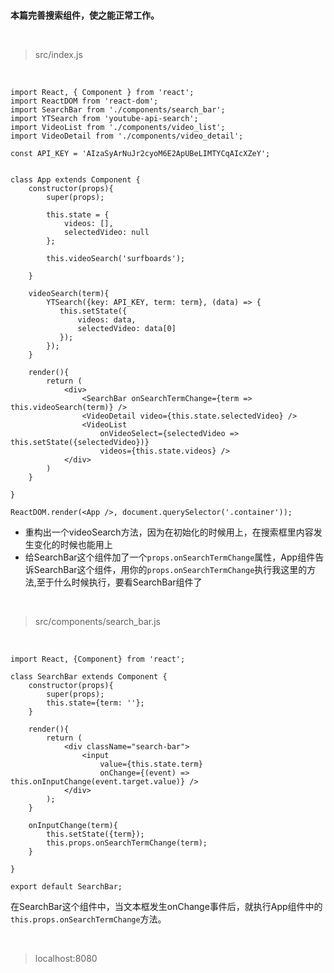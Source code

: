 <br>

**本篇完善搜索组件，使之能正常工作。**

<br>

> src/index.js

<br>

	import React, { Component } from 'react';
	import ReactDOM from 'react-dom';
	import SearchBar from './components/search_bar';
	import YTSearch from 'youtube-api-search';
	import VideoList from './components/video_list';
	import VideoDetail from './components/video_detail';
	
	const API_KEY = 'AIzaSyArNuJr2cyoM6E2ApUBeLIMTYCqAIcXZeY';
	
	
	class App extends Component {
	    constructor(props){
	        super(props);
	        
	        this.state = { 
	            videos: [],
	            selectedVideo: null
	        };
	        
	        this.videoSearch('surfboards');
	               
	    }
	    
	    videoSearch(term){
	        YTSearch({key: API_KEY, term: term}, (data) => {
	           this.setState({
	               videos: data,
	               selectedVideo: data[0]
	           });
	        }); 
	    }
	    
	    render(){
	        return (
	            <div>
	                <SearchBar onSearchTermChange={term => this.videoSearch(term)} />
	                <VideoDetail video={this.state.selectedVideo} />
	                <VideoList 
	                    onVideoSelect={selectedVideo => this.setState({selectedVideo})}
	                    videos={this.state.videos} />
	            </div>
	        )        
	    }
	
	}
	
	ReactDOM.render(<App />, document.querySelector('.container'));

- 重构出一个videoSearch方法，因为在初始化的时候用上，在搜索框里内容发生变化的时候也能用上
- 给SearchBar这个组件加了一个`props.onSearchTermChange`属性，App组件告诉SearchBar这个组件，用你的`props.onSearchTermChange`执行我这里的方法,至于什么时候执行，要看SearchBar组件了

<br>

> src/components/search_bar.js

<br>

	import React, {Component} from 'react';
	
	class SearchBar extends Component {
	    constructor(props){
	        super(props);
	        this.state={term: ''};
	    }
	    
	    render(){
	        return (
	            <div className="search-bar">
	                <input 
	                    value={this.state.term}
	                    onChange={(event) => this.onInputChange(event.target.value)} />
	            </div>
	        );
	    }
	    
	    onInputChange(term){
	        this.setState({term});
	        this.props.onSearchTermChange(term);
	    }
	        
	}
	
	export default SearchBar;

在SearchBar这个组件中，当文本框发生onChange事件后，就执行App组件中的` this.props.onSearchTermChange`方法。

<br>

> localhost:8080

<br>





